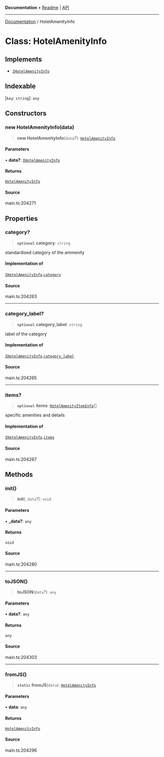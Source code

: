 **Documentation** • [Readme](../README.md) \| [API](../globals.md)

***

[Documentation](../README.md) / HotelAmenityInfo

# Class: HotelAmenityInfo

## Implements

- [`IHotelAmenityInfo`](../interfaces/IHotelAmenityInfo.md)

## Indexable

 \[`key`: `string`\]: `any`

## Constructors

### new HotelAmenityInfo(data)

> **new HotelAmenityInfo**(`data`?): [`HotelAmenityInfo`](HotelAmenityInfo.md)

#### Parameters

• **data?**: [`IHotelAmenityInfo`](../interfaces/IHotelAmenityInfo.md)

#### Returns

[`HotelAmenityInfo`](HotelAmenityInfo.md)

#### Source

main.ts:204271

## Properties

### category?

> **`optional`** **category**: `string`

standardised category of the ammenity

#### Implementation of

[`IHotelAmenityInfo`](../interfaces/IHotelAmenityInfo.md).[`category`](../interfaces/IHotelAmenityInfo.md#category)

#### Source

main.ts:204263

***

### category\_label?

> **`optional`** **category\_label**: `string`

label of the category

#### Implementation of

[`IHotelAmenityInfo`](../interfaces/IHotelAmenityInfo.md).[`category_label`](../interfaces/IHotelAmenityInfo.md#category_label)

#### Source

main.ts:204265

***

### items?

> **`optional`** **items**: [`HotelAmenityItemInfo`](HotelAmenityItemInfo.md)[]

specific amenities and details

#### Implementation of

[`IHotelAmenityInfo`](../interfaces/IHotelAmenityInfo.md).[`items`](../interfaces/IHotelAmenityInfo.md#items)

#### Source

main.ts:204267

## Methods

### init()

> **init**(`_data`?): `void`

#### Parameters

• **\_data?**: `any`

#### Returns

`void`

#### Source

main.ts:204280

***

### toJSON()

> **toJSON**(`data`?): `any`

#### Parameters

• **data?**: `any`

#### Returns

`any`

#### Source

main.ts:204303

***

### fromJS()

> **`static`** **fromJS**(`data`): [`HotelAmenityInfo`](HotelAmenityInfo.md)

#### Parameters

• **data**: `any`

#### Returns

[`HotelAmenityInfo`](HotelAmenityInfo.md)

#### Source

main.ts:204296
